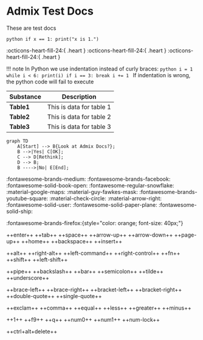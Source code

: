 # Admix Test Docs

These are test docs

```
python if x == 1: print("x is 1.") 
```


<style> @keyframes heart { 0%, 40%, 80%, 100% { transform: scale(1); } 20%, 60% { transform: scale(1.15); } } .heart { animation: heart 1000ms infinite; color: red; font-size: 2em; } </style> :octicons-heart-fill-24:{ .heart } :octicons-heart-fill-24:{ .heart } :octicons-heart-fill-24:{ .heart }

!!! note
    In Python we use indentation instead of curly braces:
    ```python
    i = 1
    while i < 6:
        print(i)
        if i == 3:
            break
        i += 1
    ```
    If indentation is wrong, the python code will fail to execute


| **Substance** | **Description**          |
| ------------- | ------------------------ |
| **Table1**    | This is data for table 1 |
| **Table2**    | This is data for table 2 |
| **Table3**    | This is data for table 3 |


```mermaid
graph TD
    A[Start] --> B{Look at Admix Docs?};
    B -->|Yes| C[OK];
    C --> D[Rethink];
    D --> B;
    B ---->|No| E[End];
```



:fontawesome-brands-medium: :fontawesome-brands-facebook: :fontawesome-solid-book-open: :fontawesome-regular-snowflake: :material-google-maps: :material-guy-fawkes-mask: :fontawesome-brands-youtube-square: :material-check-circle: :material-arrow-right: :fontawesome-solid-user: :fontawesome-solid-paper-plane: :fontawesome-solid-ship:

:fontawesome-brands-firefox:{style="color: orange; font-size: 40px;"} 



++enter++   ++tab++   ++space++   ++arrow-up++  ++arrow-down++   ++page-up++    ++home++    ++backspace++    ++insert++

++alt++     ++right-alt++   ++left-command++    ++right-control++   ++fn++  ++shift++   ++left-shift++

++pipe++   ++backslash++    ++bar++     ++semicolon++   ++tilde++   ++underscore++

++brace-left++      ++brace-right++     ++bracket-left++    ++bracket-right++   ++double-quote++    ++single-quote++ 

++exclam++  ++comma++   ++equal++   ++less++    ++greater++   ++minus++

++1++   ++f9++   ++q++  ++num0++    ++num1++    ++num-lock++

++ctrl+alt+delete++

